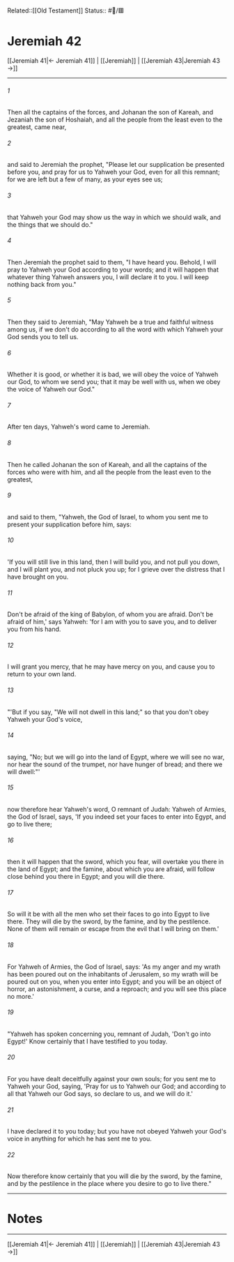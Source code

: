 Related::[[Old Testament]]
Status:: #📖/🟥
# Jeremiah 42

[[Jeremiah 41|← Jeremiah 41]] | [[Jeremiah]] | [[Jeremiah 43|Jeremiah 43 →]]
***



###### 1 
Then all the captains of the forces, and Johanan the son of Kareah, and Jezaniah the son of Hoshaiah, and all the people from the least even to the greatest, came near, 

###### 2 
and said to Jeremiah the prophet, "Please let our supplication be presented before you, and pray for us to Yahweh your God, even for all this remnant; for we are left but a few of many, as your eyes see us; 

###### 3 
that Yahweh your God may show us the way in which we should walk, and the things that we should do." 

###### 4 
Then Jeremiah the prophet said to them, "I have heard you. Behold, I will pray to Yahweh your God according to your words; and it will happen that whatever thing Yahweh answers you, I will declare it to you. I will keep nothing back from you." 

###### 5 
Then they said to Jeremiah, "May Yahweh be a true and faithful witness among us, if we don't do according to all the word with which Yahweh your God sends you to tell us. 

###### 6 
Whether it is good, or whether it is bad, we will obey the voice of Yahweh our God, to whom we send you; that it may be well with us, when we obey the voice of Yahweh our God." 

###### 7 
After ten days, Yahweh's word came to Jeremiah. 

###### 8 
Then he called Johanan the son of Kareah, and all the captains of the forces who were with him, and all the people from the least even to the greatest, 

###### 9 
and said to them, "Yahweh, the God of Israel, to whom you sent me to present your supplication before him, says: 

###### 10 
'If you will still live in this land, then I will build you, and not pull you down, and I will plant you, and not pluck you up; for I grieve over the distress that I have brought on you. 

###### 11 
Don't be afraid of the king of Babylon, of whom you are afraid. Don't be afraid of him,' says Yahweh: 'for I am with you to save you, and to deliver you from his hand. 

###### 12 
I will grant you mercy, that he may have mercy on you, and cause you to return to your own land. 

###### 13 
"'But if you say, "We will not dwell in this land;" so that you don't obey Yahweh your God's voice, 

###### 14 
saying, "No; but we will go into the land of Egypt, where we will see no war, nor hear the sound of the trumpet, nor have hunger of bread; and there we will dwell:"' 

###### 15 
now therefore hear Yahweh's word, O remnant of Judah: Yahweh of Armies, the God of Israel, says, 'If you indeed set your faces to enter into Egypt, and go to live there; 

###### 16 
then it will happen that the sword, which you fear, will overtake you there in the land of Egypt; and the famine, about which you are afraid, will follow close behind you there in Egypt; and you will die there. 

###### 17 
So will it be with all the men who set their faces to go into Egypt to live there. They will die by the sword, by the famine, and by the pestilence. None of them will remain or escape from the evil that I will bring on them.' 

###### 18 
For Yahweh of Armies, the God of Israel, says: 'As my anger and my wrath has been poured out on the inhabitants of Jerusalem, so my wrath will be poured out on you, when you enter into Egypt; and you will be an object of horror, an astonishment, a curse, and a reproach; and you will see this place no more.' 

###### 19 
"Yahweh has spoken concerning you, remnant of Judah, 'Don't go into Egypt!' Know certainly that I have testified to you today. 

###### 20 
For you have dealt deceitfully against your own souls; for you sent me to Yahweh your God, saying, 'Pray for us to Yahweh our God; and according to all that Yahweh our God says, so declare to us, and we will do it.' 

###### 21 
I have declared it to you today; but you have not obeyed Yahweh your God's voice in anything for which he has sent me to you. 

###### 22 
Now therefore know certainly that you will die by the sword, by the famine, and by the pestilence in the place where you desire to go to live there."

---
# Notes


***
[[Jeremiah 41|← Jeremiah 41]] | [[Jeremiah]] | [[Jeremiah 43|Jeremiah 43 →]]
